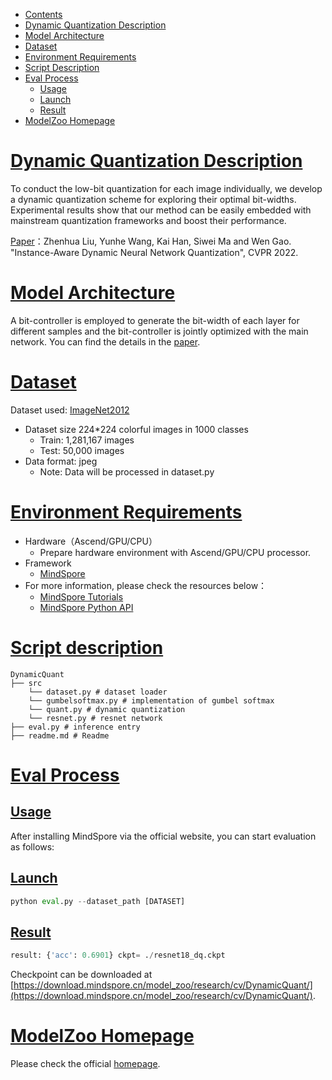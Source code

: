 - [Contents](#contents)
- [Dynamic Quantization Description](#dynamic-quantization-description)
- [Model Architecture](#model-architecture)
- [Dataset](#dataset)
- [Environment Requirements](#environment-requirements)
- [Script Description](#script-description)
- [Eval Process](#eval-process)
    - [Usage](#usage)
    - [Launch](#launch)
    - [Result](#result)
- [ModelZoo Homepage](#modelzoo-homepage)

# [Dynamic Quantization Description](#contents)

To conduct the low-bit quantization for each image individually, we develop a dynamic quantization scheme for exploring their optimal bit-widths. Experimental results show that our method can be easily embedded with mainstream quantization frameworks and boost their performance.

[Paper](https://openaccess.thecvf.com/content/CVPR2022/papers/Liu_Instance-Aware_Dynamic_Neural_Network_Quantization_CVPR_2022_paper.pdf)：Zhenhua Liu, Yunhe Wang, Kai Han, Siwei Ma and Wen Gao. "Instance-Aware Dynamic Neural Network Quantization", CVPR 2022.

# [Model Architecture](#contents)

A bit-controller is employed to generate the bit-width of each layer for different samples and the bit-controller is jointly optimized with the main network. You can find the details in the [paper](https://openaccess.thecvf.com/content/CVPR2022/papers/Liu_Instance-Aware_Dynamic_Neural_Network_Quantization_CVPR_2022_paper.pdf).

# [Dataset](#contents)

Dataset used: [ImageNet2012](http://www.image-net.org/)

- Dataset size 224\*224 colorful images in 1000 classes
    - Train: 1,281,167 images
    - Test: 50,000 images
- Data format: jpeg
    - Note: Data will be processed in dataset.py

# [Environment Requirements](#contents)

- Hardware（Ascend/GPU/CPU）
    - Prepare hardware environment with Ascend/GPU/CPU processor.
- Framework
    - [MindSpore](https://www.mindspore.cn/install/en)
- For more information, please check the resources below：
    - [MindSpore Tutorials](https://www.mindspore.cn/tutorials/en/r1.9/index.html)
    - [MindSpore Python API](https://www.mindspore.cn/docs/en/r1.9/index.html)

# [Script description](#contents)

```text
DynamicQuant
├── src
    └── dataset.py # dataset loader
    └── gumbelsoftmax.py # implementation of gumbel softmax
    └── quant.py # dynamic quantization
    └── resnet.py # resnet network
├── eval.py # inference entry
├── readme.md # Readme
```

# [Eval Process](#contents)

## [Usage](#contents)

After installing MindSpore via the official website, you can start evaluation as follows:

## [Launch](#contents)

  ```python
  python eval.py --dataset_path [DATASET]
  ```

## [Result](#contents)

  ```python
  result: {'acc': 0.6901} ckpt= ./resnet18_dq.ckpt
  ```

 Checkpoint can be downloaded at [https://download.mindspore.cn/model_zoo/research/cv/DynamicQuant/](https://download.mindspore.cn/model_zoo/research/cv/DynamicQuant/).

# [ModelZoo Homepage](#contents)  

 Please check the official [homepage](https://gitee.com/mindspore/models).  
